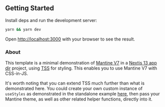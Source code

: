 ## Getting Started

Install deps and run the development server:

```bash
yarn && yarn dev
```

Open [http://localhost:3000](http://localhost:3000) with your browser to see the result.

### About

This template is a minimal demonstration of [Mantine V7](https://mantine.dev/about/) in a [Nextjs 13 app dir](https://nextjs.org/docs/app) project, using [TSS](https://docs.tss-react.dev/api/tss-usestyles) for styling. This enables you to use Mantine V7 with CSS-in-JS.

It's worth noting that you can extend TSS much further than what is demonstrated here. You could create your own custom instance of `useStyles` as demonstrated in the standalone example [here](https://docs.tss-react.dev/), then pass your Mantine theme, as well as other related helper functions, directly into it.
